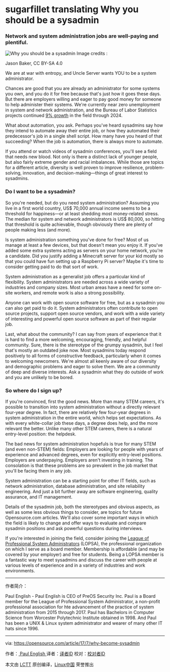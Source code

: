 sugarfillet translating
Why you should be a sysadmin
============================================================

### Network and system administration jobs are well-paying and plentiful.


![Why you should be a sysadmin](https://opensource.com/sites/default/files/styles/image-full-size/public/images/life/sysadmin_uncleserver.jpeg?itok=Tc9LAT7N "Why you should be a sysadmin")
Image credits : 

Jason Baker, CC BY-SA 4.0

We are at war with entropy, and Uncle Server wants YOU to be a system administrator.

Chances are good that you are already an administrator for some systems you own, and you do it for free because that's just how it goes these days. But there are employers willing and eager to pay good money for someone to help administer their systems. We're currently near zero unemployment in system and network administration, and the Bureau of Labor Statistics projects continued [9% growth][3] in the field through 2024.

What about automation, you ask. Perhaps you've heard sysadmins say how they intend to automate away their entire job, or how they automated their predecessor's job in a single shell script. How many have you heard of that succeeding? When the job is automation, there is always more to automate.

If you attend or watch videos of sysadmin conferences, you'll see a field that needs new blood. Not only is there a distinct lack of younger people, but also fairly extreme gender and racial imbalances. While those are topics for a different article, diversity is well proven to improve resilience, problem-solving, innovation, and decision-making—things of great interest to sysadmins.

### Do I want to be a sysadmin?

So you're needed, but do you need system administration? Assuming you live in a first world country, US$ 70,000 annual income seems to be a threshold for happiness—or at least shedding most money-related stress. The median for system and network administrators is US$ 80,000, so hitting that threshold is quite achievable, though obviously there are plenty of people making less (and more).

Is system administration something you've done for free? Most of us manage at least a few devices, but that doesn't mean you enjoy it. If you've added some extra systems acting as servers on your home network, you're a candidate. Did you justify adding a Minecraft server for your kid mostly so that you could have fun setting up a Raspberry Pi server? Maybe it's time to consider getting paid to do that sort of work.

System administration as a generalist job offers a particular kind of flexibility. System administrators are needed across a wide variety of industries and company sizes. Most urban areas have a need for some on-site workers, and remote work is also a strong possibility.

Anyone can work with open source software for free, but as a sysadmin you can also get paid to do it. System administrators often contribute to open source projects, support open source vendors, and work with a wide variety of interesting and powerful open source software as part of their regular job.

Last, what about the community? I can say from years of experience that it is hard to find a more welcoming, encouraging, friendly, and helpful community. Sure, there is the stereotype of the grumpy sysadmin, but I feel that's mostly an outdated joke now. Most sysadmins today respond positively to all forms of constructive feedback, particularly when it comes to welcoming newcomers. We're almost all keenly aware of our diversity and demographic problems and eager to solve them. We are a community of deep and diverse interests. Ask a sysadmin what they do outside of work and you are unlikely to be bored.

### So where do I sign up?

If you're convinced, first the good news. More than many STEM careers, it's possible to transition into system administration without a directly relevant four-year degree. In fact, there are relatively few four-year degrees in system administration in the entire world, which helps set expectations. As with every white-collar job these days, a degree does help, and the more relevant the better. Unlike many other STEM careers, there is a natural entry-level position: the helpdesk.

The bad news for system administration hopefuls is true for many STEM (and even non-STEM) fields: Employers are looking for people with years of experience and advanced degrees, even for explicitly entry-level positions. Employers are underpaying. Employers aren't investing in training. The consolation is that these problems are so prevalent in the job market that you'll be facing them in any job.

System administration can be a starting point for other IT fields, such as network administration, database administration, and site reliability engineering. And just a bit further away are software engineering, quality assurance, and IT management.

Details of the sysadmin job, both the stereotypes and obvious aspects, as well as some less obvious things to consider, are topics for future Opensource.com articles. We'll also cover some important ways in which the field is likely to change and offer ways to evaluate and compare sysadmin positions and ask powerful questions during interviews.

If you're interested in joining the field, consider joining the [League of Professional System Administrators][4] (LOPSA), the professional organization on which I serve as a board member. Membership is affordable (and may be covered by your employer) and free for students. Being a LOPSA member is a fantastic way to meet sysadmins and discuss the career with people at various levels of experience and in a variety of industries and work environments.

--------------------------------------------------------------------------------

作者简介：

Paul English - Paul English is CEO of PreOS Security Inc. Paul is a Board member for the League of Professional System Administrator, a non-profit professional association for hte advancement of the practice of system administration from 2015 through 2017. Paul has Bachelors in Computer Science from Worcester Polytechnic Institute obtained in 1998. And Paul has been a UNIX & Linux system administrator and wearer of many other IT hats since 1996. 

-------------------


via: https://opensource.com/article/17/7/why-become-sysadmin

作者：[ Paul English ][a]
译者：[译者ID](https://github.com/译者ID)
校对：[校对者ID](https://github.com/校对者ID)

本文由 [LCTT](https://github.com/LCTT/TranslateProject) 原创编译，[Linux中国](https://linux.cn/) 荣誉推出

[a]:https://opensource.com/users/penglish
[1]:https://opensource.com/article/17/7/why-become-sysadmin?rate=_WhJK6oklTBkiCcSP0hmPIxAiSrmlSbsDqrz3RTBx-4
[2]:https://opensource.com/user/157701/feed
[3]:https://www.bls.gov/ooh/Computer-and-Information-Technology/Network-and-computer-systems-administrators.htm#tab-1
[4]:https://lopsa.org/
[5]:https://opensource.com/users/penglish
[6]:https://opensource.com/users/penglish
[7]:https://opensource.com/article/17/7/why-become-sysadmin#comments
